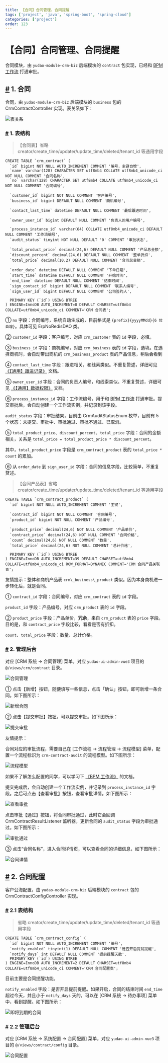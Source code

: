 ```yaml
---
title: 【合同】合同管理、合同提醒
tags: ['project', 'java', 'spring-boot', 'spring-cloud']
categories: ['project']
order: 123
---
```

# 【合同】合同管理、合同提醒

合同模块，由 `yudao-module-crm-biz` 后端模块的 `contract` 包实现，已经和 [BPM 工作流](/bpm/) 打通审批。

 ## [#](#_1-合同) 1. 合同

 合同，由 `yudao-module-crm-biz` 后端模块的 `business` 包的 CrmContractController 实现。表关系如下：

 ![表关系](https://doc.iocoder.cn/img/CRM%E6%89%8B%E5%86%8C/%E5%90%88%E5%90%8C/%E8%A1%A8%E5%85%B3%E7%B3%BB.png)

 ### [#](#_1-表结构) 1. 表结构

 
> 【合同表】省略 creator/create\_time/updater/update\_time/deleted/tenant\_id 等通用字段

 
```
CREATE TABLE `crm_contract` (
  `id` bigint NOT NULL AUTO_INCREMENT COMMENT '编号，主键自增',
  `name` varchar(128) CHARACTER SET utf8mb4 COLLATE utf8mb4_unicode_ci NOT NULL COMMENT '合同名称',
  `no` varchar(128) CHARACTER SET utf8mb4 COLLATE utf8mb4_unicode_ci NOT NULL COMMENT '合同编号',
  
  `customer_id` bigint NOT NULL COMMENT '客户编号',
  `business_id` bigint DEFAULT NULL COMMENT '商机编号',
  
  `contact_last_time` datetime DEFAULT NULL COMMENT '最后跟进时间',
  
  `owner_user_id` bigint DEFAULT NULL COMMENT '负责人的用户编号',
  
  `process_instance_id` varchar(64) COLLATE utf8mb4_unicode_ci DEFAULT NULL COMMENT '工作流编号',
  `audit_status` tinyint NOT NULL DEFAULT '0' COMMENT '审批状态',

  `total_product_price` decimal(24,6) DEFAULT NULL COMMENT '产品总金额',
  `discount_percent` decimal(24,6) DEFAULT NULL COMMENT '整单折扣',
  `total_price` decimal(10,2) DEFAULT NULL COMMENT '合同总金额',
  
  `order_date` datetime DEFAULT NULL COMMENT '下单日期',
  `start_time` datetime DEFAULT NULL COMMENT '开始时间',
  `end_time` datetime DEFAULT NULL COMMENT '结束时间',
  `sign_contact_id` bigint DEFAULT NULL COMMENT '联系人编号',
  `sign_user_id` bigint DEFAULT NULL COMMENT '公司签约人',
  
  PRIMARY KEY (`id`) USING BTREE
) ENGINE=InnoDB AUTO_INCREMENT=8 DEFAULT CHARSET=utf8mb4 COLLATE=utf8mb4_unicode_ci COMMENT='CRM 合同表';

```
① `no` 字段：合同编号，系统自动生成的，目前格式是 `{prefix}{yyyyMMdd}{6 位自增}`。具体可见 ErpNoRedisDAO 类。

 ② `customer_id` 字段：客户编号，对应 `crm_customer` 表的 `id` 字段，必填。

 ③ `business_id` 字段：商机编号，对应 `crm_business` 表的 `id` 字段，选填。在选择商机时，会自动带出商机的 `crm_business_product` 表的产品信息，稍后会看到

 ④ `contact_last_time` 字段：跟进相关，和线索类似。不重复赘述，详细可见 [《【通用】跟进记录》](/crm/follow-up/) 文档。

 ⑤ `owner_user_id` 字段：合同的负责人编号，和线索类似。不重复赘述，详细可见 [《【通用】数据权限》](/crm/permission/) 文档。

 ⑥ `process_instance_id` 字段：工作流编号，用于和 [BPM 工作流](/bpm/) 打通审批。提交审批后，会自动创建一个工作流实例，并记录到该字段。

 `audit_status` 字段：审批结果，目前由 CrmAuditStatusEnum 枚举，目前有 5 个状态：未提交、审批中、审批通过、审批不通过、已取消。

 ⑤ `total_product_price`、`discount_percent`、`total_price` 字段：合同的金额相关，关系是 `total_price = total_product_price * discount_percent`。

 其中，`total_product_price` 字段是 `crm_contract_product` 表的 `total_price * count` 的累加。

 ⑥ 从 `order_date` 到 `sign_user_id` 字段：合同的信息字段，比较简单，不重复赘述。

 
> 【合同产品表】省略 creator/create\_time/updater/update\_time/deleted/tenant\_id 等通用字段

 
```
CREATE TABLE `crm_contract_product` (
  `id` bigint NOT NULL AUTO_INCREMENT COMMENT '主键',
  
  `contract_id` bigint NOT NULL COMMENT '合同编号',
  `product_id` bigint NOT NULL COMMENT '产品编号',
  
  `product_price` decimal(24,6) NOT NULL COMMENT '产品单价',
  `contract_price` decimal(24,6) NOT NULL COMMENT '合同价格',
  `count` decimal(24,6) NOT NULL COMMENT '数量',
  `total_price` decimal(24,6) NOT NULL COMMENT '总计价格',
  
  PRIMARY KEY (`id`) USING BTREE
) ENGINE=InnoDB AUTO_INCREMENT=39 DEFAULT CHARSET=utf8mb4 COLLATE=utf8mb4_unicode_ci ROW_FORMAT=DYNAMIC COMMENT='CRM 合同产品关联表';

```
友情提示：整体和商机产品表 `crm\_business\_product` 类似。因为本身商机进一步转化后，就是合同。

 ① `contract_id` 字段：合同编号，对应 `crm_contract` 表的 `id` 字段。

 `product_id` 字段：产品编号，对应 `crm_product` 表的 `id` 字段。

 ② `product_price` 字段：产品单价，**冗余**，来自 `crm_product` 表的 `price` 字段。目的是，和 `contract_price` 字段比较，看看是否有折扣。

 `count`、`total_price` 字段：数量、总计价格。

 ### [#](#_2-管理后台) 2. 管理后台

 对应 [CRM 系统 -> 合同管理] 菜单，对应 `yudao-ui-admin-vue3` 项目的 `@/views/crm/contract` 目录。

 ![合同管理](https://doc.iocoder.cn/img/CRM%E6%89%8B%E5%86%8C/%E5%90%88%E5%90%8C/%E5%90%88%E5%90%8C%E7%AE%A1%E7%90%86.png)

 ① 点击【新增】按钮，随便填写一些信息，点击「确认」按钮，即可新增一条合同。如下图所示：

 ![新增合同](https://doc.iocoder.cn/img/CRM%E6%89%8B%E5%86%8C/%E5%90%88%E5%90%8C/%E5%90%88%E5%90%8C%E6%96%B0%E5%A2%9E.png)

 ② 点击【提交审批】按钮，可以提交审批。如下图所示：

 ![提交审批](https://doc.iocoder.cn/img/CRM%E6%89%8B%E5%86%8C/%E5%90%88%E5%90%8C/%E5%90%88%E5%90%8C%E6%8F%90%E4%BA%A4%E5%AE%A1%E6%89%B9.png)

 友情提示：

 合同对应的审批流程，需要自己在 [工作流程 -> 流程管理 -> 流程模型] 菜单，配置一个流程标识为 `crm-contract-audit` 的流程模型。如下图所示：

 ![流程模型](https://doc.iocoder.cn/img/CRM%E6%89%8B%E5%86%8C/%E5%90%88%E5%90%8C/%E6%B5%81%E7%A8%8B%E6%A8%A1%E5%9E%8B.png)

 如果不了解怎么配置的同学，可以学习下 [《BPM 工作流》](/bpm/) 的文档。

 提交完成后，会自动创建一个工作流实例，并记录到 `process_instance_id` 字段。之后可点击【查看审批】按钮，查看审批详情。如下图所示：

 ![查看审批](https://doc.iocoder.cn/img/CRM%E6%89%8B%E5%86%8C/%E5%90%88%E5%90%8C/%E5%90%88%E5%90%8C%E5%AE%A1%E6%89%B9%E8%AF%A6%E6%83%85.png)

 点击审批【通过】按钮，将合同审批通过，此时它会回调 CrmContractResultListener 监听器，更新合同的 `audit_status` 字段为审批通过。如下图所示：

 ![审批通过](https://doc.iocoder.cn/img/CRM%E6%89%8B%E5%86%8C/%E5%90%88%E5%90%8C/%E5%90%88%E5%90%8C%E5%AE%A1%E6%89%B9%E9%80%9A%E8%BF%87.png)

 ③ 点击“合同名称”，进入合同详情页，可以查看合同的详细信息，如下图所示：

 ![合同详情](https://doc.iocoder.cn/img/CRM%E6%89%8B%E5%86%8C/%E5%90%88%E5%90%8C/%E5%90%88%E5%90%8C%E8%AF%A6%E6%83%85.png)

 ## [#](#_2-合同配置) 2. 合同配置

 客户公海配置，由 `yudao-module-crm-biz` 后端模块的 `contract` 包的 CrmContractConfigController 实现。

 ### [#](#_2-1-表结构) 2.1 表结构

 
> 省略 creator/create\_time/updater/update\_time/deleted/tenant\_id 等通用字段

 
```
CREATE TABLE `crm_contract_config` (
  `id` bigint NOT NULL AUTO_INCREMENT COMMENT '编号',
  `notify_enabled` tinyint(1) DEFAULT NULL COMMENT '是否开启提前提醒',
  `notify_days` int DEFAULT NULL COMMENT '提前提醒天数',
  PRIMARY KEY (`id`) USING BTREE
) ENGINE=InnoDB AUTO_INCREMENT=2 DEFAULT CHARSET=utf8mb4 COLLATE=utf8mb4_unicode_ci COMMENT='CRM 合同配置表';

```
目前主要是合同提醒功能。

 `notify_enabled` 字段：是否开启提前提醒。如果开启，合同的结束时间 `end_time` 超过今天，并且小于 `notify_days` 天的，可以在 [CRM 系统 -> 待办事项] 菜单中，看到提醒。如下图所示：

 ![即将到期的合同](https://doc.iocoder.cn/img/CRM%E6%89%8B%E5%86%8C/%E5%90%88%E5%90%8C/%E5%8D%B3%E5%B0%86%E5%88%B0%E6%9C%9F%E7%9A%84%E5%90%88%E5%90%8C.png)

 ### [#](#_2-2-管理后台) 2.2 管理后台

 对应 [CRM 系统 -> 系统配置 -> 合同配置] 菜单，对应 `yudao-ui-admin-vue3` 项目的 `@/views/contract/config` 目录。

 ![合同配置](https://doc.iocoder.cn/img/CRM%E6%89%8B%E5%86%8C/%E5%90%88%E5%90%8C/%E5%90%88%E5%90%8C%E9%85%8D%E7%BD%AE.png)


